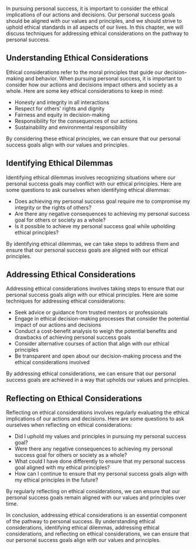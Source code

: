 
In pursuing personal success, it is important to consider the ethical implications of our actions and decisions. Our personal success goals should be aligned with our values and principles, and we should strive to uphold ethical standards in all aspects of our lives. In this chapter, we will discuss techniques for addressing ethical considerations on the pathway to personal success.

Understanding Ethical Considerations
------------------------------------

Ethical considerations refer to the moral principles that guide our decision-making and behavior. When pursuing personal success, it is important to consider how our actions and decisions impact others and society as a whole. Here are some key ethical considerations to keep in mind:

* Honesty and integrity in all interactions
* Respect for others' rights and dignity
* Fairness and equity in decision-making
* Responsibility for the consequences of our actions
* Sustainability and environmental responsibility

By considering these ethical principles, we can ensure that our personal success goals align with our values and principles.

Identifying Ethical Dilemmas
----------------------------

Identifying ethical dilemmas involves recognizing situations where our personal success goals may conflict with our ethical principles. Here are some questions to ask ourselves when identifying ethical dilemmas:

* Does achieving my personal success goal require me to compromise my integrity or the rights of others?
* Are there any negative consequences to achieving my personal success goal for others or society as a whole?
* Is it possible to achieve my personal success goal while upholding ethical principles?

By identifying ethical dilemmas, we can take steps to address them and ensure that our personal success goals are aligned with our ethical principles.

Addressing Ethical Considerations
---------------------------------

Addressing ethical considerations involves taking steps to ensure that our personal success goals align with our ethical principles. Here are some techniques for addressing ethical considerations:

* Seek advice or guidance from trusted mentors or professionals
* Engage in ethical decision-making processes that consider the potential impact of our actions and decisions
* Conduct a cost-benefit analysis to weigh the potential benefits and drawbacks of achieving personal success goals
* Consider alternative courses of action that align with our ethical principles
* Be transparent and open about our decision-making process and the ethical considerations involved

By addressing ethical considerations, we can ensure that our personal success goals are achieved in a way that upholds our values and principles.

Reflecting on Ethical Considerations
------------------------------------

Reflecting on ethical considerations involves regularly evaluating the ethical implications of our actions and decisions. Here are some questions to ask ourselves when reflecting on ethical considerations:

* Did I uphold my values and principles in pursuing my personal success goal?
* Were there any negative consequences to achieving my personal success goal for others or society as a whole?
* What could I have done differently to ensure that my personal success goal aligned with my ethical principles?
* How can I continue to ensure that my personal success goals align with my ethical principles in the future?

By regularly reflecting on ethical considerations, we can ensure that our personal success goals remain aligned with our values and principles over time.

In conclusion, addressing ethical considerations is an essential component of the pathway to personal success. By understanding ethical considerations, identifying ethical dilemmas, addressing ethical considerations, and reflecting on ethical considerations, we can ensure that our personal success goals align with our values and principles.
